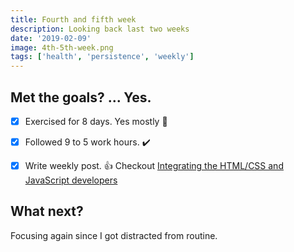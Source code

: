 ```yaml
---
title: Fourth and fifth week 
description: Looking back last two weeks
date: '2019-02-09'
image: 4th-5th-week.png
tags: ['health', 'persistence', 'weekly']
---
```


## Met the goals? ... Yes.
- [x] Exercised for 8 days. Yes mostly :walking:
- [x] Followed 9 to 5 work hours. :heavy_check_mark:
- [x] Write weekly post. :+1: Checkout [Integrating the HTML/CSS and JavaScript developers](/integrating-js-and-html-developers/)


## What next?
Focusing again since I got distracted from routine.
